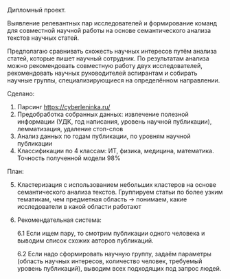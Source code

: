 Дипломный проект.

<p1>Выявление релевантных пар исследователей и формирование команд для совместной научной работы на основе семантического анализа текстов научных статей.</p1>

Предполагаю сравнивать схожесть научных интересов путём анализа статей, которые пишет научный сотрудник. По результатам анализа можно рекомендовать совместную работу двух исследователей, рекомендовать научных руководителей аспирантам и собирать научные группы, специализирующиеся на определённом направлении.

Сделано:
1. Парсинг https://cyberleninka.ru/
2. Предобработка собранных данных: извлечение полезной информации (УДК, год написания, уровень научной публикации), лемматизация, удаление стоп-слов
3. Анализ данных по годам публикации, по уровням научной публикации
4. Классификации по 4 классам: ИТ, физика, медицина, математика. Точность полученной модели 98%

План:

5. Кластеризация с использованием небольших кластеров на основе семантического анализа текстов. Группируем статьи по более узким тематикам, чем предметная область -> понимаем, какие исследователи в какой области работают
6. Рекомендательная система:
   
   6.1 Если ищем пару, то смотрим публикации одного человека и выводим список схожих авторов публикаций.
   <p>6.2 Если надо сформировать научную группу, задаём параметры (область научных интересов, количество человек, требуемый уровень публикаций), выводим всех подходящих под запрос людей.</p> 

